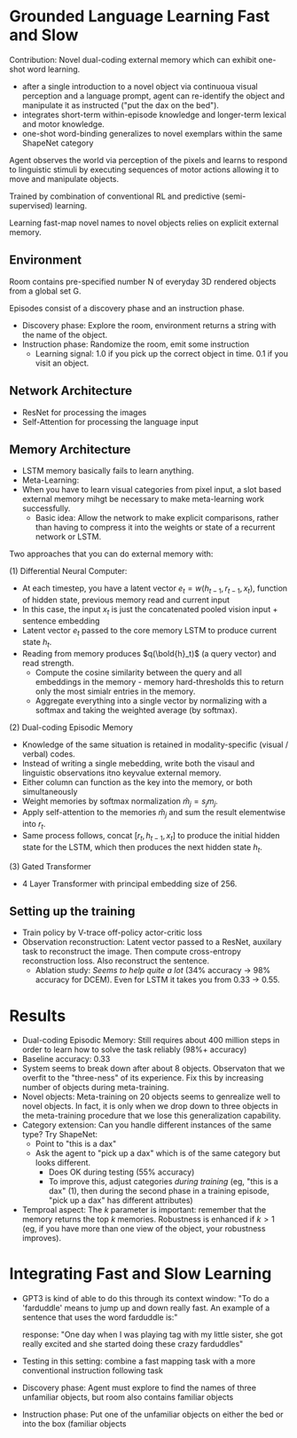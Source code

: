 # Grounded Language Learning Fast and Slow

Contribution: Novel dual-coding external memory which can exhibit one-shot word learning.
 - after a single introduction to a novel object via continuoua visual perception and a language prompt,
   agent can re-identify the object and manipulate it as instructed ("put the dax on the bed").
 - integrates short-term within-episode knowledge and longer-term lexical and motor knowledge.
 - one-shot word-binding generalizes to novel exemplars within the same ShapeNet category

Agent observes the world via perception of the pixels and learns to respond to linguistic
stimuli by executing sequences of motor actions allowing it to move and manipulate objects.

Trained by combination of conventional RL and predictive (semi-supervised) learning.

Learning fast-map novel names to novel objects relies on explicit external memory.


## Environment

Room contains pre-specified number N of everyday 3D rendered objects from a global set G.

Episodes consist of a discovery phase and an instruction phase.
 - Discovery phase: Explore the room, environment returns a string with the name of the object.
 - Instruction phase: Randomize the room, emit some instruction
   - Learning signal: 1.0 if you pick up the correct object in time. 0.1 if you visit an object.

## Network Architecture

 - ResNet for processing the images
 - Self-Attention for processing the language input

## Memory Architecture

 - LSTM memory basically fails to learn anything.
 - Meta-Learning:
 - When you have to learn visual categories from pixel input, a slot based external
   memory mihgt be necessary to make meta-learning work successfully.
     - Basic idea: Allow the network to make explicit comparisons, rather than having to compress it
       into the weights or state of a recurrent network or LSTM.

Two approaches that you can do external memory with:

 (1) Differential Neural Computer: 
 - At each timestep, you have a latent vector $e_t = w(h_{t - 1}, r_{t - 1}, x_t)$,
   function of hidden state, previous memory read and current input
 - In this case, the input $x_t$ is just the concatenated pooled vision input + sentence embedding
 - Latent vector $e_t$ passed to the core memory LSTM to produce current state $h_t$.
 - Reading from memory produces $q(\bold{h}_t)$ (a query vector) and read strength. 
   - Compute the cosine similarity between the query and all embeddings in the memory - memory
     hard-thresholds this to return only the most simialr entries in the memory.
   - Aggregate everything into a single vector by normalizing with a softmax and taking the weighted average (by softmax).

 (2) Dual-coding Episodic Memory
 - Knowledge of the same situation is retained in modality-specific (visual / verbal) codes.
 - Instead of writing a single mebedding, write both the visaul and linguistic observations itno keyvalue external memory.
 - Either column can function as the key into the memory, or both simultaneously
 - Weight memories by softmax normalization $\hat m_j = s_j m_j$.
 - Apply self-attention to the memories $\hat m_j$ and sum the result elementwise into $r_t$.
 - Same process follows, concat $[r_t, h_{t - 1}, x_t]$ to produce the initial hidden state for the LSTM, which then produces
   the next hidden state $h_t$.
 
 (3) Gated Transformer
 - 4 Layer Transformer with principal embedding size of 256.


## Setting up the training
 - Train policy by V-trace off-policy actor-critic loss
 - Observation reconstruction: Latent vector passed to a ResNet, auxilary task to reconstruct the image. Then compute cross-entropy
   reconstruction loss. Also reconstruct the sentence.
      - Ablation study: *Seems to help quite a lot* (34\% accuracy -> 98\% accuracy for DCEM). Even for LSTM it takes you from 0.33 -> 0.55.

# Results
 - Dual-coding Episodic Memory: Still requires about 400 million steps in order to learn how to solve the task reliably (98%+ accuracy)
 - Baseline accuracy: 0.33
 - System seems to break down after about 8 objects. Observaton that we overfit to the "three-ness" of its experience. Fix
   this by increasing number of objects during meta-training.
 - Novel objects: Meta-training on 20 objects seems to genrealize well to novel objects. In fact, it is only when we drop down
   to three objects in the meta-training procedure that we lose this generalization capability.
 - Category extension: Can you handle different instances of the same type? Try ShapeNet:
    - Point to "this is a dax"
    - Ask the agent to "pick up a dax" which is of the same category but looks different.
      - Does OK during testing (55% accuracy)
      - To improve this, adjust categories *during training* (eg, "this is a dax" (1), then during the second phase in a
        training episode, "pick up a dax" has different attributes)
 - Temproal aspect: The $k$ parameter is important: remember that the memory returns the top $k$ memories. Robustness
   is enhanced if $k > 1$ (eg, if you have more than one view of the object, your robustness improves).

# Integrating Fast and Slow Learning
 - GPT3 is kind of able to do this through its context window:
    "To do a 'farduddle' means to jump up and down really fast. An example of a sentence that uses the word farduddle is:"
    
    response: "One day when I was playing tag with my little sister, she got really excited and she started doing these crazy farduddles"

 - Testing in this setting: combine a fast mapping task with a more conventional instruction following task
 - Discovery phase: Agent must explore to find the names of three unfamiliar objects, but room also contains familiar objects
 - Instruction phase: Put one of the unfamiliar objects on either the bed or into the box (familiar objects


